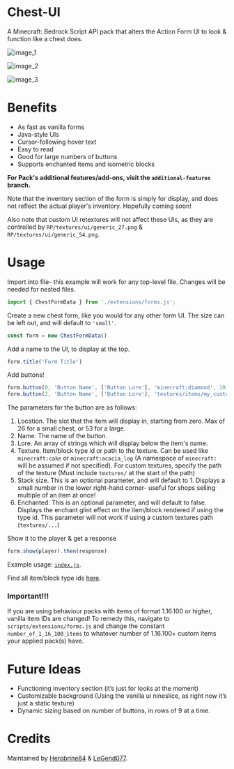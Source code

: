 # Chest-UI

A Minecraft: Bedrock Script API pack that alters the Action Form UI to look & function like a chest does.

![image_1](https://github.com/Herobrine643928/Chest-UI/assets/94234093/e8959623-7806-430d-b35c-184f4818e914)

![image_2](https://github.com/Herobrine643928/Chest-UI/assets/94234093/2ae6b3d8-535e-4164-8073-cabd92ac3d11)

![image_3](https://github.com/Herobrine643928/Chest-UI/assets/94234093/474ad660-d4f8-4280-9403-d1920efada77)

# Benefits

- As fast as vanilla forms
- Java-style UIs
- Cursor-following hover text
- Easy to read
- Good for large numbers of buttons
- Supports enchanted items and isometric blocks

**For Pack's additional features/add-ons, visit the `additional-features` branch.**

Note that the inventory section of the form is simply for display, and does not reflect the actual player's inventory. Hopefully coming soon!

Also note that custom UI retextures will not affect these UIs, as they are controlled by `RP/textures/ui/generic_27.png` & `RP/textures/ui/generic_54.png`.

# Usage
Import into file- this example will work for any top-level file. Changes will be needed for nested files.
```js
import { ChestFormData } from './extensions/forms.js';
```

Create a new chest form, like you would for any other form UI. The size can be left out, and will default to `'small'`.
```js
const form = new ChestFormData()
```

Add a name to the UI, to display at the top.
```js
form.title('Form Title')
```
Add buttons!
```js
form.button(0, 'Button Name', ['Button Lore'], 'minecraft:diamond', 10)
form.button(2, 'Button Name', ['Button Lore'], 'textures/items/my_custom_item', 6)
```
The parameters for the button are as follows:
1. Location. The slot that the item will display in, starting from zero. Max of 26 for a small chest, or 53 for a large.
2. Name. The name of the button.
3. Lore. An array of strings which will display below the item's name.
4. Texture. Item/block type id or path to the texture. Can be used like `minecraft:cake` or `minecraft:acacia_log` (A namespace of `minecraft:` will be assumed if not specified). For custom textures, specify the path of the texture (Must include `textures/` at the start of the path)
5. Stack size. This is an optional parameter, and will default to 1. Displays a small number in the lower right-hand corner- useful for shops selling multiple of an item at once!
6. Enchanted. This is an optional parameter, and will default to false. Displays the enchant glint effect on the item/block rendered if using the type id. This parameter will not work if using a custom textures path (`textures/...`)

Show it to the player & get a response
```js
form.show(player).then(response)
```

Example usage: [`index.js`](https://github.com/Herobrine643928/Chest-UI/blob/main/BP/scripts/index.js).

Find all item/block type ids [here](https://learn.microsoft.com/en-us/minecraft/creator/reference/content/addonsreference/examples/addonitems).

### Important!!!
If you are using behaviour packs with items of format 1.16.100 or higher, vanilla item IDs are changed!
To remedy this, navigate to `scripts/extensions/forms.js` and change the constant `number_of_1_16_100_items` to whatever number of 1.16.100+ custom items your applied pack(s) have.

# Future Ideas

- Functioning inventory section (it’s just for looks at the moment)
- Customizable background (Using the vanilla ui nineslice, as right now it’s just a static texture)
- Dynamic sizing based on number of buttons, in rows of 9 at a time.

# Credits

Maintained by [Herobrine64](https://discord.com/users/330740982117302283) & [LeGend077](https://discord.com/users/695712100072292482).
